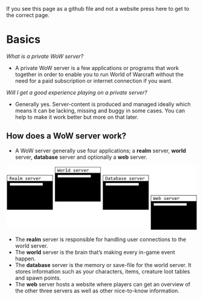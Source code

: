 If you see this page as a github file and not a website press here to get to the correct page.

# Basics

*What is a private WoW server?*

-   A private WoW server is a few applications or programs that work together in order to enable you to run World of Warcraft without the need for a paid subscription or internet connection if you want.

*Will I get a good experience playing on a private server?*

-   Generally yes. Server-content is produced and managed ideally which means it can be lacking, missing and buggy in some cases. You can help to make it work better but more on that later.

## How does a WoW server work?

-   A WoW server generally use four applications; a **realm** server, **world** server, **database** server and optionally a **web** server.

![Apps](_media/41998cd7cb65196c56d62bed52c1fa13.png "General server apps")

-   The **realm** server is responsible for handling user connections to the world server.
-   The **world** server is the brain that’s making every in-game event happen.
-   The **database** server is the memory or save-file for the world server. It stores information such as your characters, items, creature loot tables and spawn points.
-   The **web** server hosts a website where players can get an overview of the other three servers as well as other nice-to-know information.
